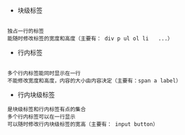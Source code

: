 - 块级标签

```objc

独占一行的标签
能随时修改标签的宽度和高度（主要有： div p ul ol li   ...）
```

- 行内标签

```objc

多个行内标签能同时显示在一行
不能修改宽度和高度，内容的大小由内容决定（主要有：span a label）
```

- 行内块级标签

```objc
是块级标签和行内标签有点的集合
多个行内标签可以在一行显示
可以随时修改行内块级标签的宽高（主要有： input button）
```